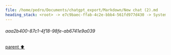 ```yaml
---
file: /home/pedro/Documents/chatgpt_export/Markdown/New chat (2).md
heading_stack: <root> -> e7c9baec-ffab-4c2e-bbb4-561fd977d430 -> System -> 536e0e74-8c30-49ea-ae85-f83cc1361c13 -> System -> aaa29187-c9e6-4055-a115-71076813ffbc -> User -> cc136d1c-37a8-4c4a-b365-9b8369a2b895 -> Assistant -> Approaches: -> Generalized to ASTs: -> Code Example: -> a238746d-f3e1-4b77-a9b7-ba0f5e8f7049 -> Assistant -> 29d82439-fb56-42eb-afe8-8ca15db19eb8 -> Tool -> f1219ce2-4490-4271-881d-328b7eed1acf -> Assistant -> aaa2c008-0c05-4714-90ce-395abd9559a8 -> User -> b4bb145a-3220-4564-b3ee-c5ec6c3ac485 -> Assistant -> 8d058de8-bf7e-4d33-8add-ff38a294ccf3 -> Tool -> 82fca1ae-6c6b-4948-a056-d75568771d51 -> Assistant -> aaa22bef-f9a9-4ccd-a7ee-a32f715e1298 -> User -> b4eff856-22ed-48d6-9914-b5d88ad5900c -> Assistant -> Design: -> 104bd562-86a6-4f4a-bc9f-a0547164b28e -> Assistant -> 16e122ab-f2db-436e-828f-bfa39aa4f7ed -> Tool -> b02c5db1-9ad5-4939-8bd8-aa59a9c6b557 -> Assistant -> 9b2d3607-c709-4fc4-8538-ebf92d3bde56 -> Assistant -> c5b8c212-728c-4fe8-8f3a-a7b4f0192f92 -> Tool -> fe53cc43-94fc-46e7-baed-171a6da9377d -> Assistant -> 731821cf-5d1e-4c27-b899-a28ff2d41032 -> Assistant -> c8cf863a-b329-4cba-8005-96a60c18cb54 -> Tool -> 8c1e076f-bf22-4db6-b3cc-b1d454083d70 -> Assistant -> 3e5448cd-a45f-44cb-9797-7ae40e130e15 -> Assistant -> 297959ae-169f-4b53-9891-613369d0854b -> Tool -> aff97488-cebd-4a1e-ad04-0c9d3a03b30c -> Assistant -> eb960eec-89da-43cd-b077-5c250e9e6679 -> Assistant -> aaa2f12c-7872-4c97-95e7-3a566eb298c1 -> User -> 113323f2-22d5-4ed0-a704-0b4e4f274da8 -> Assistant -> 5a3a56cf-7fd0-4562-a2a4-374e323618b8 -> Assistant -> b50ddbca-f9e1-457c-a3a1-28a0bb6c8937 -> Tool -> 423fbc8d-44b6-4889-ac81-c99528175c6e -> Assistant -> 46eeff61-a13f-4b14-bae4-5a12532fd5cd -> Assistant -> b877108a-0486-4fda-8b27-917137da182c -> Tool -> 6a1dbfa1-50dc-4ec2-a823-ba7465ca03cf -> Assistant -> 5357c495-f4d7-491c-8ff5-933e3cae577a -> Assistant -> d6397c3c-320d-479c-8b59-d13f856dd636 -> Tool -> a9c6488c-6ef6-48cf-a710-7b743cfff2a8 -> Assistant -> 799b59cc-5e8a-4a2b-9598-5231b56d5a0f -> Assistant -> aaa25235-772d-4d4a-ba39-8bc98552ea9d -> User -> 6969592b-9802-4a6b-8592-f9f0464610f9 -> Assistant -> 836fbf9a-4292-4a77-a9b3-e31c276307b4 -> Assistant -> 8dbf13f3-3b10-4ed1-9c4c-5f6e1c3e3a56 -> Tool -> d0f636b9-bd5b-4531-9d0b-ccd483299495 -> Assistant -> 129845fd-08e9-4c78-b8da-3abb6ff50699 -> Assistant -> 3a1d6e78-dc0d-4b0e-a624-2b53ae89ae9d -> Tool -> 9397a123-df01-4492-87cf-39c4e243d4f9 -> Assistant -> 96aaef3d-7b0b-4c90-a088-ce6f74f2170d -> Assistant -> b49c71cf-99af-4937-ab8b-b8638659f669 -> Tool -> a3b2d169-2254-4fbb-999d-b77dfe4d6ddd -> Assistant -> 3272b092-7306-4b64-8835-4b9e4c80f98c -> Assistant -> dbf007f9-75c1-4f42-b90d-7de6296fc27c -> Tool -> 0543eac9-e04c-4827-9dab-dfdba3a7b104 -> Assistant -> 0df6f684-f697-49b4-aab4-2bd5ffa03d50 -> Assistant -> e825fd84-bf87-4792-b03d-8648418d5a0b -> Tool -> dbbe38e1-da97-43cf-9d61-8edbe99800ae -> Assistant -> aaa23077-8cd5-47b0-878a-ba077f3073e2 -> User -> aaf9c03a-561b-4f5a-88b6-90383a0d65ab -> Assistant -> Chaining and Composition: -> Advanced Python Features: -> Alternatives: -> aaa2aced-ad23-4c17-bcbc-64bf0a4e30c5 -> User -> be4378b4-a053-4683-90b5-4d3947a35ea2 -> Assistant -> Immutable Surrogates -> Operator Overloading -> aaa2ddd9-68c7-4dd5-89a5-c897630b2f6d -> User -> 14c72104-4069-4c36-b802-4c08a36310cd -> Assistant -> Operator Overloading -> Code Snippet: -> Functional Composition -> Code Snippet: -> Context Managers -> Code Snippet: -> Metaclasses -> Code Snippet: -> Dynamic Attribute Access -> Code Snippet: -> aaa22a25-3c77-4c6a-be50-7d081922d8a9 -> User -> 9a42cf07-b9ed-4700-bd25-948c938e6127 -> Assistant -> Step 1: Basic Immutable Surrogate with Operator Overloading -> 53a63641-29c8-4315-9df4-98c89650ec96 -> Assistant -> 9016d4ef-77c6-4c1e-a100-674656c4acf7 -> Tool -> cc4e4b26-318c-49f4-b94e-5d441aa21ec8 -> Assistant -> aaa29942-9803-426b-ba70-8fbb0883c50c -> User -> 75fd263d-bd8e-451b-8b8f-3af0d85c0e54 -> Assistant -> 1eb5bc6d-536b-465c-8602-afc8e12c16f7 -> Tool -> c1670536-1aaf-4f4c-9848-cc93ba5aa7ce -> Assistant -> Step 2: Eager Evaluation -> 819785c9-7c8d-4935-b3e1-bd945662badd -> Assistant -> f02f64a0-e0e2-4f6b-8424-f8a01ab10af5 -> Tool -> a161efc3-fc68-48c5-a046-d1b5f9f7ba37 -> Assistant -> Step 3: Internal DSL -> Step 4: Additional Advanced Features -> aaa20559-777f-4338-966e-86a4c58032d0 -> User -> 491e404b-f5e8-4532-b148-4a1bb9ea402f -> Assistant -> Step 4.1: Metaclasses -> 5b16249e-a01a-4e50-8540-74ec6dcbeb0f -> Assistant -> 3e5cc1e1-ac5f-4036-b6a9-3e43daf52a20 -> Tool -> 1792fdfb-026c-48fd-a8af-0cdbf254f99c -> Assistant -> 96232b37-a32d-4fba-a282-4af5eebfc675 -> Assistant -> 5d790ac6-3256-45e0-a6d0-729b2d13a23c -> Tool -> 2012cc13-56ad-4c22-8951-398c8dbaa7ce -> Assistant -> 5d7fb8c5-22b5-40d2-b355-5a7c538e9ff4 -> Assistant -> 6bb69582-a18c-4d89-ba3a-88b8bbae050c -> Tool -> 2779eecf-d7b2-450f-ab00-643c5b3bf3c0 -> Assistant -> Step 4.2: Dynamic Descriptors -> 23b565a1-28b1-4b3f-a406-428e75fd43e2 -> Assistant -> 11713439-6846-42b7-8a2d-87f34682bb5f -> Tool -> e06a62da-4fd6-433f-9f56-10f9c36a4d37 -> Assistant -> fea80d5d-c016-4b4b-8267-5a588e5813ad -> Assistant -> 76fc6f8b-54df-47a9-b214-b24aa32f298f -> Tool -> cadfe85a-2359-4276-a387-bb7d22a1faa3 -> Assistant -> aaa2a57f-f011-47f2-b89c-03a66932f080 -> User -> 1a5bead9-8d46-4561-b6a0-0576d87f1c8e -> Assistant -> Step 1: Switch to Lazy Evaluation -> Step 2: Metaclass Implementation -> Step 3: Dynamic Descriptors -> 8a07a7ef-1511-47fe-b791-29580a6ab966 -> Assistant -> ad358e24-cf49-46b5-8a0f-ee0ebd251d21 -> Tool -> 945fcb07-8865-4695-a916-a7a4bfc18675 -> Assistant -> 52ea930a-810a-41d5-a4cd-af393b057367 -> Assistant -> 3e95b4ee-25cd-4f57-b356-33c119d0f01f -> Tool -> 1cfddd31-a0d3-4692-b328-ef1196098254 -> Assistant -> a3215e81-e888-4ebf-a4b2-30dcde86554e -> Assistant -> 20e9f317-b8fb-4691-8064-9f1cfd953e97 -> Tool -> aaa21a1c-ff42-4581-b3f5-d334b477b959 -> User -> 6fe4ffbe-b669-46a7-b298-acb551f476c2 -> Assistant -> aaa2b400-87c1-4f18-98fe-ab6741e9a039
---
```

###### aaa2b400-87c1-4f18-98fe-ab6741e9a039
[parent ⬆️](#20e9f317-b8fb-4691-8064-9f1cfd953e97)
